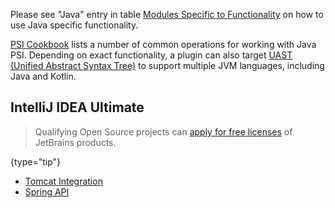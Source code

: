 [//]: # (title: IntelliJ IDEA)

<!-- Copyright 2000-2021 JetBrains s.r.o. and other contributors. Use of this source code is governed by the Apache 2.0 license that can be found in the LICENSE file. -->

Please see "Java" entry in table [Modules Specific to Functionality](plugin_compatibility.md#modules-specific-to-functionality) on how to use Java specific functionality.

[PSI Cookbook](psi_cookbook.md#java-specific) lists a number of common operations for working with Java PSI. 
Depending on exact functionality, a plugin can also target [UAST (Unified Abstract Syntax Tree)](uast.md) to support multiple JVM languages, including Java and Kotlin.
                 
## IntelliJ IDEA Ultimate

 >  Qualifying Open Source projects can [apply for free licenses](https://www.jetbrains.com/community/opensource/) of JetBrains products.
 >
 {type="tip"}

* [Tomcat Integration](tomcat_integration.md)
* [Spring API](spring_api.md)